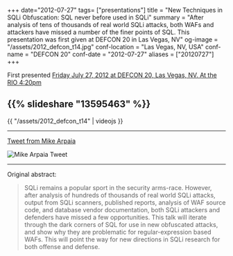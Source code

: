 +++
date="2012-07-27"
tags= ["presentations"]
title = "New Techniques in SQLi Obfuscation: SQL never before used in SQLi"
summary = "After analysis of tens of thousands of real world SQLi attacks, both WAFs and attackers have missed a number of the finer points of SQL.  This presentation was first given at DEFCON 20 in Las Vegas, NV"
og-image = "/assets/2012_defcon_t14.jpg"
conf-location = "Las Vegas, NV, USA"
conf-name = "DEFCON 20"
conf-date = "2012-07-27"
aliases = ["20120727"]
+++

First presented [Friday July 27, 2012 at DEFCON 20, Las Vegas,
NV.  At the RIO 4:20pm](http://defcon.org/html/defcon-20/dc-20-speakers.html#Galbreath)


{{% slideshare "13595463" %}}
---

{{ "/assets/2012_defcon_t14" | videojs }}

---
[Tweet from Mike Arpaia](https://twitter.com/mikearpaia/statuses/228995918475718656)

![Mike Arpaia Tweet](/assets/defcon20-tweet.jpg "Title is optional")

---

Original abstract:

> SQLi remains a popular sport in the security arms-race. However, after
> analysis of hundreds of thousands of real world SQLi attacks, output
> from SQLi scanners, published reports, analysis of WAF source code,
> and database vendor documentation, both SQLi attackers and defenders
> have missed a few opportunities. This talk will iterate through the
> dark corners of SQL for use in new obfuscated attacks, and show why
> they are problematic for regular-expression based WAFs. This will
> point the way for new directions in SQLi research for both offense and
> defense.


